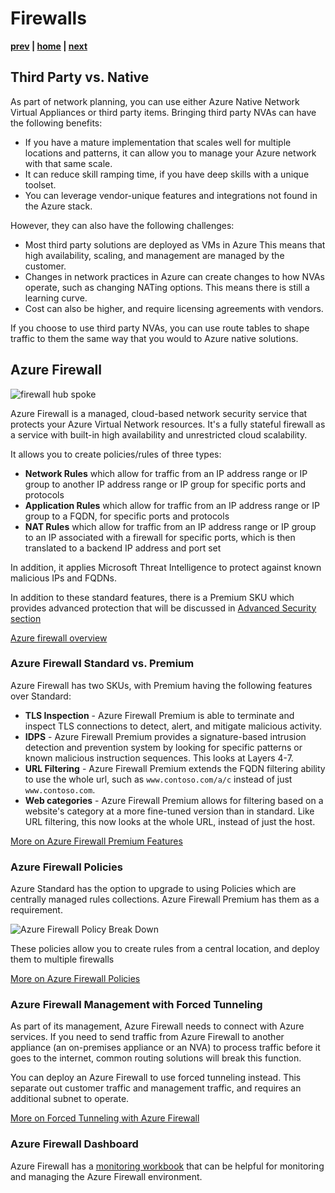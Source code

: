 # Firewalls

**[prev](./topology-overview.md) | [home](./readme.md)  | [next](./routing.md)**

## Third Party vs. Native

As part of network planning, you can use either Azure Native Network Virtual Appliances or third party items.  Bringing third party NVAs can have the following benefits:

* If you have a mature implementation that scales well for multiple locations and patterns, it can allow you to manage your Azure network with that same scale.
* It can reduce skill ramping time, if you have deep skills with a unique toolset.
* You can leverage vendor-unique features and integrations not found in the Azure stack.

However, they can also have the following challenges:

* Most third party solutions are deployed as VMs in Azure This means that high availability, scaling, and management are managed by the customer.
* Changes in network practices in Azure can create changes to how NVAs operate, such as changing NATing options.  This means there is still a learning curve.
* Cost can also be higher, and require licensing agreements with vendors.

If you choose to use third party NVAs, you can use route tables to shape traffic to them the same way that you would to Azure native solutions.

## Azure Firewall

![firewall hub spoke](https://docs.microsoft.com/azure/architecture/reference-architectures/hybrid-networking/images/spoke-spoke-routing.png)

Azure Firewall is a managed, cloud-based network security service that protects your Azure Virtual Network resources. It's a fully stateful firewall as a service with built-in high availability and unrestricted cloud scalability.

It allows you to create policies/rules of three types:

* **Network Rules** which allow for traffic from an IP address range or IP group to another IP address range or IP group for specific ports and protocols
* **Application Rules** which allow for traffic from an IP address range or IP group to a FQDN, for specific ports and protocols
* **NAT Rules** which allow for traffic from an IP address range or IP group to an IP associated with a firewall for specific ports, which is then translated to a backend IP address and port set

In addition, it applies Microsoft Threat Intelligence to protect against known malicious IPs and FQDNs.

In addition to these standard features, there is a Premium SKU which provides advanced protection that will be discussed in [Advanced Security section](security-advanced.md)

[Azure firewall overview](https://docs.microsoft.com/azure/firewall/overview)

### Azure Firewall Standard vs. Premium

Azure Firewall has two SKUs, with Premium having the following features over Standard:

* **TLS Inspection** - Azure Firewall Premium is able to terminate and inspect TLS connections to detect, alert, and mitigate malicious activity.
* **IDPS** - Azure Firewall Premium provides a signature-based intrusion detection and prevention system by looking for specific patterns or known malicious instruction sequences.  This looks at Layers 4-7.
* **URL Filtering** - Azure Firewall Premium extends the FQDN filtering ability to use the whole url, such as `www.contoso.com/a/c` instead of just `www.contoso.com`.
* **Web categories** - Azure Firewall Premium allows for filtering based on a website's category at a more fine-tuned version than in standard.  Like URL filtering, this now looks at the whole URL, instead of just the host.

[More on Azure Firewall Premium Features](https://docs.microsoft.com/azure/firewall/premium-features)

### Azure Firewall Policies

Azure Standard has the option to upgrade to using Policies which are centrally managed rules collections.  Azure Firewall Premium has them as a requirement.

![Azure Firewall Policy Break Down](https://docs.microsoft.com/azure/firewall/media/policy-rule-sets/policy-rule-sets.png)

These policies allow you to create rules from a central location, and deploy them to multiple firewalls

[More on Azure Firewall Policies](https://docs.microsoft.com/azure/firewall/policy-rule-sets)

### Azure Firewall Management with Forced Tunneling

As part of its management, Azure Firewall needs to connect with Azure services.  If you need to send traffic from Azure Firewall to another appliance (an on-premises appliance or an NVA) to process traffic before it goes to the internet, common routing solutions will break this function.

You can deploy an Azure Firewall to use forced tunneling instead.  This separate out customer traffic and management traffic, and requires an additional subnet to operate.

[More on Forced Tunneling with Azure Firewall](https://docs.microsoft.com/azure/firewall/forced-tunneling)

### Azure Firewall Dashboard

Azure Firewall has a [monitoring workbook](https://github.com/Azure/Azure-Network-Security/tree/master/Azure%20Firewall/Workbook%20-%20Azure%20Firewall%20Monitor%20Workbook) that can be helpful for monitoring and managing the Azure Firewall environment.
